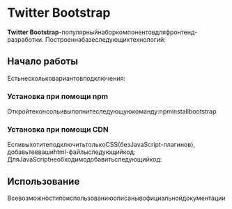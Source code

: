 # Twitter Bootstrap
 **Twitter Bootstrap**-популярныйнаборкомпонентовдляфронтенд-разработки.
 Построеннабазеследующихтехнологий:
 ## Начало работы
 Естьнескольковариантовподключения:
 ### Установка при помощи npm
 Откройтеконсольивыполнитеследующуюкоманду:npminstallbootstrap
 ### Установка при помощи CDN
 ЕсливыхотитеподключитьтолькоCSS(безJavaScript-плагинов),
 добавьтеввашиhtml-файлыследующийкод:
 ДляJavaScriptнеобходимодобавитьследующийкод:
 ## Использование
 Всевозможностипоиспользованиюописанывофициальнойдокументации